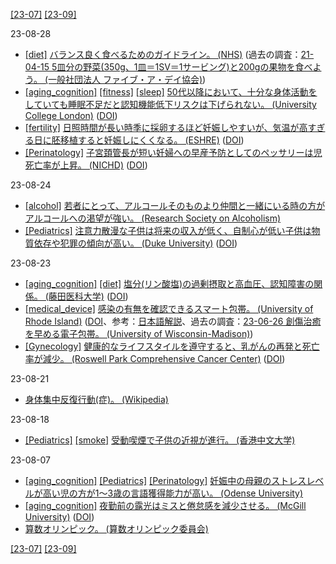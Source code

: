 [\[23-07\]](2307.md) [\[23-09\]](2309.md)

23-08-28
* [\[diet\]](diet.md) [バランス良く食べるためのガイドライン。 (NHS)](https://www.nhs.uk/live-well/eat-well/food-guidelines-and-food-labels/the-eatwell-guide/) (過去の調査：[21-04-15 5皿分の野菜(350g、1皿＝1SV＝1サービング)と200gの果物を食べよう。 (一般社団法人 ファイブ・ア・デイ協会)](2104.md))
* [\[aging_cognition\]](aging_cognition.md) [\[fitness\]](fitness.md) [\[sleep\]](sleep.md) [50代以降において、十分な身体活動をしていても睡眠不足だと認知機能低下リスクは下げられない。 (University College London)](https://discovery.ucl.ac.uk/id/eprint/10173393/) ([DOI](https://doi.org/10.1016/S2666-7568(23)00083-1))
* [\[fertility\]](fertility.md) [日照時間が長い時季に採卵するほど妊娠しやすいが、気温が高すぎる日に胚移植すると妊娠しにくくなる。 (ESHRE)](https://www.eshre.eu/Press-Room/Press-releases-2023/Season-of-egg-retrieval) ([DOI](https://doi.org/10.1093/humrep/dead137))
* [\[Perinatology\]](Perinatology.md) [子宮頚管長が短い妊婦への早産予防としてのペッサリーは児死亡率が上昇。 (NICHD)](https://www.nih.gov/news-events/news-releases/cervical-pessary-no-more-effective-usual-care-preventing-preterm-birth-risk) ([DOI](https://doi.org/10.1001/jama.2023.10812))

23-08-24
* [\[alcohol\]](alcohol.md) [若者にとって、アルコールそのものより仲間と一緒にいる時の方がアルコールへの渇望が強い。 (Research Society on Alcoholism)](https:///doi.org/10.1111/acer.15057)
* [\[Pediatrics\]](Pediatrics.md) [注意力散漫な子供は将来の収入が低く、自制心が低い子供は物質依存や犯罪の傾向が高い。 (Duke University)](https://scholars.duke.edu/publication/739009) ([DOI](https://doi.org/10.1073/pnas.1010076108))

23-08-23
* [\[aging_cognition\]](aging_cognition.md) [\[diet\]](diet.md) [塩分(リン酸塩)の過剰摂取と高血圧、認知障害の関係。 (藤田医科大学)](https://www.fujita-hu.ac.jp/en/news/kka9ar00000023q6.html) ([DOI](https://doi.org/10.1111/bph.16093))
* [\[medical_device\]](medical_device.md) [感染の有無を確認できるスマート包帯。 (University of Rhode Island)](https://digitalcommons.uri.edu/che_facpubs/256/) ([DOI](https://doi.org/10.1002/adfm.202006254)、参考：[日本語解説](https://nazology.net/archives/80456)、過去の調査：[23-06-26 創傷治癒を早める電子包帯。 (University of Wisconsin-Madison)](2306.md))
* [\[Gynecology\]](Gynecology.md) [健康的なライフスタイルを遵守すると、乳がんの再発と死亡率が減少。 (Roswell Park Comprehensive Cancer Center)](https://www.roswellpark.org/newsroom/202305-study-healthy-lifestyle-reduces-risk-recurrence-death-high-risk-breast-cancer) ([DOI](https://doi.org/10.1001/jamanetworkopen.2023.11673))

23-08-21
* [身体集中反復行動(症)。 (Wikipedia)](https://ja.wikipedia.org/wiki/%E8%BA%AB%E4%BD%93%E9%9B%86%E4%B8%AD%E5%8F%8D%E5%BE%A9%E8%A1%8C%E5%8B%95)

23-08-18
* [\[Pediatrics\]](Pediatrics.md) [\[smoke\]](smoke.md) [受動喫煙で子供の近視が進行。 (香港中文大学)](https://doi.org/10.1001/jamanetworkopen.2023.13006)

23-08-07
* [\[aging_cognition\]](aging_cognition.md) [\[Pediatrics\]](Pediatrics.md) [\[Perinatology\]](Perinatology.md) [妊娠中の母親のストレスレベルが高い児の方が1～3歳の言語獲得能力が高い。 (Odense University)](https://www.ese-hormones.org/media/5223/press_release-fenger-dreyer-saturday-13-maydocx.pdf)
* [\[aging_cognition\]](aging_cognition.md) [夜勤前の露光はミスと倦怠感を減少させる。 (McGill University)](https://www.mcgill.ca/newsroom/channels/news/reducing-fatigue-and-errors-among-nurses-working-night-shifts-347527) ([DOI](https://doi.org/10.1016/j.sleh.2023.02.004))
* [算数オリンピック。 (算数オリンピック委員会)](https://www.sansu-olympic.gr.jp/)

[\[23-07\]](2307.md) [\[23-09\]](2309.md)
